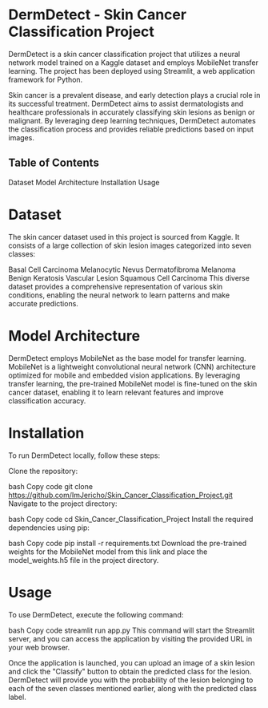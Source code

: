 # DermDetect - Skin Cancer Classification Project

DermDetect is a skin cancer classification project that utilizes a neural network model trained on a Kaggle dataset and employs MobileNet transfer learning. The project has been deployed using Streamlit, a web application framework for Python.

Skin cancer is a prevalent disease, and early detection plays a crucial role in its successful treatment. DermDetect aims to assist dermatologists and healthcare professionals in accurately classifying skin lesions as benign or malignant. By leveraging deep learning techniques, DermDetect automates the classification process and provides reliable predictions based on input images.

## Table of Contents
Dataset
Model Architecture
Installation
Usage


# Dataset
The skin cancer dataset used in this project is sourced from Kaggle. It consists of a large collection of skin lesion images categorized into seven classes:

Basal Cell Carcinoma
Melanocytic Nevus
Dermatofibroma
Melanoma
Benign Keratosis
Vascular Lesion
Squamous Cell Carcinoma
This diverse dataset provides a comprehensive representation of various skin conditions, enabling the neural network to learn patterns and make accurate predictions.

# Model Architecture
DermDetect employs MobileNet as the base model for transfer learning. MobileNet is a lightweight convolutional neural network (CNN) architecture optimized for mobile and embedded vision applications. By leveraging transfer learning, the pre-trained MobileNet model is fine-tuned on the skin cancer dataset, enabling it to learn relevant features and improve classification accuracy.

# Installation
To run DermDetect locally, follow these steps:

Clone the repository:

bash
Copy code
git clone https://github.com/ImJericho/Skin_Cancer_Classification_Project.git
Navigate to the project directory:

bash
Copy code
cd Skin_Cancer_Classification_Project
Install the required dependencies using pip:

bash
Copy code
pip install -r requirements.txt
Download the pre-trained weights for the MobileNet model from this link and place the model_weights.h5 file in the project directory.

# Usage
To use DermDetect, execute the following command:

bash
Copy code
streamlit run app.py
This command will start the Streamlit server, and you can access the application by visiting the provided URL in your web browser.

Once the application is launched, you can upload an image of a skin lesion and click the "Classify" button to obtain the predicted class for the lesion. DermDetect will provide you with the probability of the lesion belonging to each of the seven classes mentioned earlier, along with the predicted class label.
